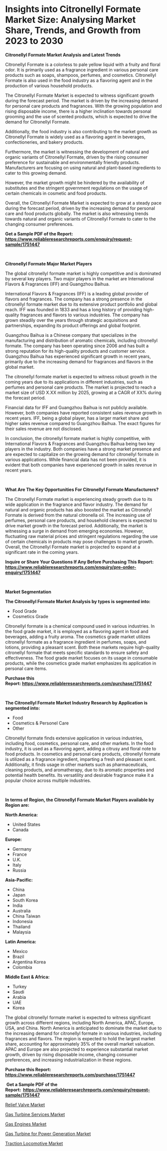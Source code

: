 <p><h1>Insights into Citronellyl Formate Market Size: Analysing Market Share, Trends, and Growth from 2023 to 2030</h1></p><p><strong>Citronellyl Formate Market Analysis and Latest Trends</strong></p>
<p><p>Citronellyl Formate is a colorless to pale yellow liquid with a fruity and floral odor. It is primarily used as a fragrance ingredient in various personal care products such as soaps, shampoos, perfumes, and cosmetics. Citronellyl Formate is also used in the food industry as a flavoring agent and in the production of various household products.</p><p>The Citronellyl Formate Market is expected to witness significant growth during the forecast period. The market is driven by the increasing demand for personal care products and fragrances. With the growing population and rising disposable income, there is a higher inclination towards personal grooming and the use of scented products, which is expected to drive the demand for Citronellyl Formate.</p><p>Additionally, the food industry is also contributing to the market growth as Citronellyl Formate is widely used as a flavoring agent in beverages, confectioneries, and bakery products.</p><p>Furthermore, the market is witnessing the development of natural and organic variants of Citronellyl Formate, driven by the rising consumer preference for sustainable and environmentally friendly products. Manufacturers are focusing on using natural and plant-based ingredients to cater to this growing demand.</p><p>However, the market growth might be hindered by the availability of substitutes and the stringent government regulations on the usage of certain chemicals in cosmetic and food products.</p><p>Overall, the Citronellyl Formate Market is expected to grow at a steady pace during the forecast period, driven by the increasing demand for personal care and food products globally. The market is also witnessing trends towards natural and organic variants of Citronellyl Formate to cater to the changing consumer preferences.</p></p>
<p><strong>Get a Sample PDF of the Report:&nbsp; <a href="https://www.reliableresearchreports.com/enquiry/request-sample/1751447">https://www.reliableresearchreports.com/enquiry/request-sample/1751447</a></strong></p>
<p>&nbsp;</p>
<p><strong>Citronellyl Formate Major Market Players</strong></p>
<p><p>The global citronellyl formate market is highly competitive and is dominated by several key players. Two major players in the market are International Flavors & Fragrances (IFF) and Guangzhou Baihua.</p><p>International Flavors & Fragrances (IFF) is a leading global provider of flavors and fragrances. The company has a strong presence in the citronellyl formate market due to its extensive product portfolio and global reach. IFF was founded in 1833 and has a long history of providing high-quality fragrances and flavors to various industries. The company has grown steadily over the years through strategic acquisitions and partnerships, expanding its product offerings and global footprint.</p><p>Guangzhou Baihua is a Chinese company that specializes in the manufacturing and distribution of aromatic chemicals, including citronellyl formate. The company has been operating since 2006 and has built a strong reputation for its high-quality products and customer service. Guangzhou Baihua has experienced significant growth in recent years, primarily due to the increasing demand for fragrances and flavors in the global market.</p><p>The citronellyl formate market is expected to witness robust growth in the coming years due to its applications in different industries, such as perfumes and personal care products. The market is projected to reach a market size of USD X.XX million by 2025, growing at a CAGR of XX% during the forecast period.</p><p>Financial data for IFF and Guangzhou Baihua is not publicly available. However, both companies have reported consistent sales revenue growth in recent years. IFF, being a global player, has a larger market share and higher sales revenue compared to Guangzhou Baihua. The exact figures for their sales revenue are not disclosed.</p><p>In conclusion, the citronellyl formate market is highly competitive, with International Flavors & Fragrances and Guangzhou Baihua being two key players in the industry. Both companies have a strong market presence and are expected to capitalize on the growing demand for citronellyl formate in various applications. While financial data has not been provided, it is evident that both companies have experienced growth in sales revenue in recent years.</p></p>
<p>&nbsp;</p>
<p><strong>What Are The Key Opportunities For Citronellyl Formate Manufacturers?</strong></p>
<p><p>The Citronellyl Formate market is experiencing steady growth due to its wide application in the fragrance and flavor industry. The demand for natural and organic products has also boosted the market as Citronellyl Formate is derived from the natural citronella oil. The increasing use of perfumes, personal care products, and household cleaners is expected to drive market growth in the forecast period. Additionally, the market is witnessing a surge in demand from emerging economies. However, fluctuating raw material prices and stringent regulations regarding the use of certain chemicals in products may pose challenges to market growth. Overall, the Citronellyl Formate market is projected to expand at a significant rate in the coming years.</p></p>
<p><strong>Inquire or Share Your Questions If Any Before Purchasing This Report: <a href="https://www.reliableresearchreports.com/enquiry/pre-order-enquiry/1751447">https://www.reliableresearchreports.com/enquiry/pre-order-enquiry/1751447</a></strong></p>
<p>&nbsp;</p>
<p><strong>Market Segmentation</strong></p>
<p><strong>The Citronellyl Formate Market Analysis by types is segmented into:</strong></p>
<p><ul><li>Food Grade</li><li>Cosmetics Grade</li></ul></p>
<p><p>Citronellyl formate is a chemical compound used in various industries. In the food grade market, it is employed as a flavoring agent in food and beverages, adding a fruity aroma. The cosmetics grade market utilizes citronellyl formate as a fragrance ingredient in perfumes, soaps, and lotions, providing a pleasant scent. Both these markets require high-quality citronellyl formate that meets specific standards to ensure safety and effectiveness. The food grade market focuses on its usage in consumable products, while the cosmetics grade market emphasizes its application in personal care items.</p></p>
<p><strong>Purchase this Report:&nbsp;<a href="https://www.reliableresearchreports.com/purchase/1751447">https://www.reliableresearchreports.com/purchase/1751447</a></strong></p>
<p>&nbsp;</p>
<p><strong>The Citronellyl Formate Market Industry Research by Application is segmented into:</strong></p>
<p><ul><li>Food</li><li>Cosmetics & Personel Care</li><li>Other</li></ul></p>
<p><p>Citronellyl formate finds extensive application in various industries, including food, cosmetics, personal care, and other markets. In the food industry, it is used as a flavoring agent, adding a citrusy and floral note to food products. In cosmetics and personal care products, citronellyl formate is utilized as a fragrance ingredient, imparting a fresh and pleasant scent. Additionally, it finds usage in other markets such as pharmaceuticals, cleaning products, and aromatherapy, due to its aromatic properties and potential health benefits. Its versatility and desirable fragrance make it a popular choice across multiple industries.</p></p>
<p>&nbsp;</p>
<p><strong>In terms of Region, the Citronellyl Formate Market Players available by Region are:</strong></p>
<p>
    <p> <strong> North America: </strong>
        <ul>
            <li>United States</li>
            <li>Canada</li>
        </ul>
        </p> 
    <p> <strong> Europe: </strong>
        <ul>
            <li>Germany</li>
            <li>France</li>
            <li>U.K.</li>
            <li>Italy</li>
            <li>Russia</li>
        </ul>
        </p> 
    <p> <strong> Asia-Pacific: </strong>
        <ul>
            <li>China</li>
            <li>Japan</li>
            <li>South Korea</li>
            <li>India</li>
            <li>Australia</li>
            <li>China Taiwan</li>
            <li>Indonesia</li>
            <li>Thailand</li>
            <li>Malaysia</li>
        </ul>
        </p> 
    <p> <strong> Latin America: </strong>
        <ul>
            <li>Mexico</li>
            <li>Brazil</li>
            <li>Argentina Korea</li>
            <li>Colombia</li>
        </ul>
        </p> 
    <p> <strong> Middle East & Africa: </strong>
        <ul>
            <li>Turkey</li>
            <li>Saudi</li>
            <li>Arabia</li>
            <li>UAE</li>
            <li>Korea</li>
        </ul>
    </p>
    </p>
<p><p>The global citronellyl formate market is expected to witness significant growth across different regions, including North America, APAC, Europe, USA, and China. North America is anticipated to dominate the market due to the increasing demand for citronellyl formate in various industries, including fragrances and flavors. The region is expected to hold the largest market share, accounting for approximately 35% of the overall market valuation. APAC and Europe are also projected to experience substantial market growth, driven by rising disposable income, changing consumer preferences, and increasing industrialization in these regions.</p></p>
<p><strong>Purchase this Report: <a href="https://www.reliableresearchreports.com/purchase/1751447">https://www.reliableresearchreports.com/purchase/1751447</a></strong></p>
<p>&nbsp;<strong>Get a Sample PDF of the Report:&nbsp;&nbsp;<a href="https://www.reliableresearchreports.com/enquiry/request-sample/1751447">https://www.reliableresearchreports.com/enquiry/request-sample/1751447</a></strong></p>
<p><strong></strong></p>
<p><p><a href="https://medium.com/@smithazim89098/relief-valve-nbsp-market-focuses-on-market-share-size-and-projected-forecast-till-2030-ad5177d29896">Relief Valve Market</a></p><p><a href="https://medium.com/@olenwuckert56/gas-turbine-services-market-the-key-to-successful-business-strategy-forecast-till-2030-dee6b5bbe880">Gas Turbine Services Market</a></p><p><a href="https://medium.com/@helalkhan4512/gas-engines-market-insight-market-trends-growth-forecasted-from-2023-to-2030-b57e683c6a4f">Gas Engines Market</a></p><p><a href="https://medium.com/@noewwade60/gas-turbine-for-power-generation-market-size-market-outlook-and-market-forecast-2023-to-2030-741050f98e55">Gas Turbine for Power Generation Market</a></p><p><a href="https://medium.com/@dowodis7877/traction-locomotive-market-exploring-market-share-market-trends-and-future-growth-d8a37fff2aad">Traction Locomotive Market</a></p></p>